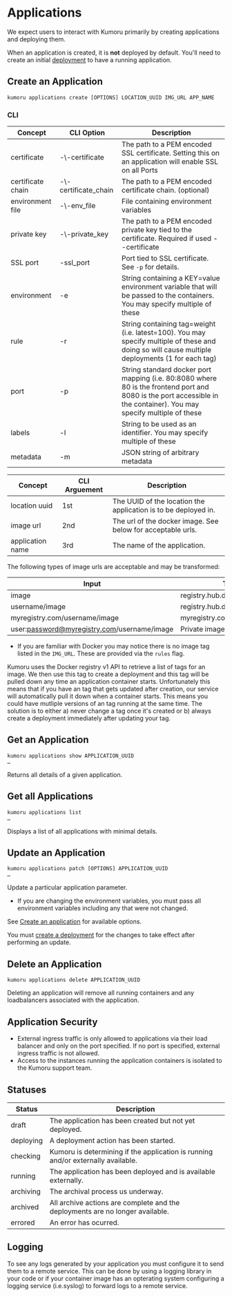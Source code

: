 # Applications

We expect users to interact with Kumoru primarily by creating applications and deploying them.

When an application is created, it is **not** deployed by default. You'll need to create an initial [deployment](#deployments) to have a running application.

## Create an Application

```shell
kumoru applications create [OPTIONS] LOCATION_UUID IMG_URL APP_NAME

```

### CLI
Concept | CLI Option | Description
------- | ---------- | -----------
certificate | -\\\-certificate | The path to a PEM encoded SSL certificate. Setting this on an application will enable SSL on all Ports
certificate chain| -\\\-certificate_chain | The path to a PEM encoded certificate chain. (optional)
environment file | -\\\-env_file | File containing environment variables
private key | -\\\-private_key | The path to a PEM encoded private key tied to the certificate. Required if used --certificate
SSL port | -ssl_port | Port tied to SSL certificate. See `-p` for details.
environment | -e | String containing a KEY=value environment variable that will be passed to the containers. You may specify multiple of these
rule | -r  | String containing tag=weight (i.e. latest=100). You may specify multiple of these and doing so will cause multiple deployments (1 for each tag)
port | -p | String standard docker port mapping (i.e. 80:8080 where 80 is the frontend port and 8080 is the port accessible in the container). You may specify multiple of these
labels | -l| String to be used as an identifier. You may specify multiple of these
metadata | -m | JSON string of arbitrary metadata

Concept | CLI Arguement | Description
------- | ------------- | -----------
location uuid | 1st | The UUID of the location the application is to be deployed in.
image url| 2nd | The url of the docker image. See below for acceptable urls.
application name | 3rd | The name of the application.

The following types of image urls are acceptable and may be transformed:

Input | Transformation
----- | --------------
image | registry.hub.docker.com/library/image
username/image | registry.hub.docker.com/username/image
myregistry.com/username/image | myregistry.com/username/image
user:password@myregistry.com/username/image | Private image

* If you are familiar with Docker you may notice there is no image tag listed in the `IMG_URL`. These are provided via the `rules` flag.

<aside class="warning">Kumoru uses the Docker registry v1 API to retrieve a list of tags for an image. We then use this tag to create a deployment and this tag will be pulled down any time an application container starts. Unfortunately this means that if you have an tag that gets updated after creation, our service will automatically pull it down when a container starts. This means you could have mutliple versions of an tag running at the same time. The solution is to either a) never change a tag once it's created or b) always create a deployment immediately after updating your tag.</aside>

## Get an Application

```shell
kumoru applications show APPLICATION_UUID
…
```

Returns all details of a given application.

## Get all Applications

```shell
kumoru applications list
…
```

Displays a list of all applications with minimal details.

## Update an Application

```shell
kumoru applications patch [OPTIONS] APPLICATION_UUID
…
```

Update a particular application parameter. 

* If you are changing the environment variables, you must pass all environment variables including any that were not changed.

See [Create an application](#create-an-application) for available options.

You must [create a deployment](#create-a-deployment) for the changes to take effect after performing an update.

## Delete an Application

```shell
kumoru applications delete APPLICATION_UUID
```

Deleting an application will remove all running containers and any loadbalancers associated with the application.

## Application Security

* External ingress traffic is only allowed to applications via their load balancer and only on the port specified. If no port is specified, external ingress traffic is not allowed.
* Access to the instances running the application containers is isolated to the Kumoru support team.

## Statuses

Status | Description
------ | -----------
draft | The application has been created but not yet deployed.
deploying | A deployment action has been started.
checking | Kumoru is determining if the application is running and/or externally available.
running  | The application has been deployed and is available externally.
archiving | The archival process us underway.
archived | All archive actions are complete and the deployments are no longer available.
errored | An error has ocurred.

## Logging

To see any logs generated by your application you must configure it to send them to a remote service. This can be done by using a logging library in your code or if your container image has an opterating system configuring a logging service (i.e.syslog) to forward logs to a remote service.
